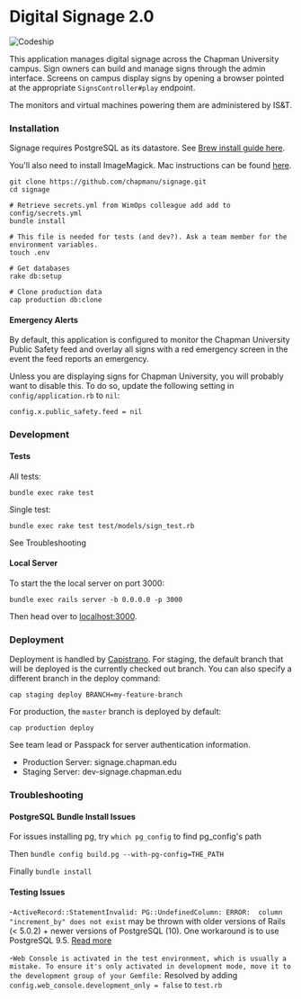 # Digital Signage 2.0

![Codeship](https://codeship.com/projects/d35abc40-275e-0133-fc89-7af7072ae828/status?branch=master)

This application manages digital signage across the Chapman University campus. Sign owners can build and manage signs through the admin interface. Screens on campus display signs by opening a browser pointed at the appropriate `SignsController#play` endpoint.

The monitors and virtual machines powering them are administered by IS&T.

### Installation
Signage requires PostgreSQL as its datastore. See [Brew install guide here](http://exponential.io/blog/2015/02/21/install-postgresql-on-mac-os-x-via-brew/).

You'll also need to install ImageMagick. Mac instructions can be found [here](http://stackoverflow.com/questions/29377651/rails-error-imagemagick-graphicsmagick-is-not-installed).

```
git clone https://github.com/chapmanu/signage.git
cd signage

# Retrieve secrets.yml from WimOps colleague add add to config/secrets.yml
bundle install

# This file is needed for tests (and dev?). Ask a team member for the environment variables.
touch .env

# Get databases
rake db:setup

# Clone production data
cap production db:clone
```

#### Emergency Alerts

By default, this application is configured to monitor the Chapman University Public Safety feed and overlay all signs with a red emergency screen in the event the feed reports an emergency.

Unless you are displaying signs for Chapman University, you will probably want to disable this. To do so, update the following setting in `config/application.rb` to `nil`:

    config.x.public_safety.feed = nil

### Development
#### Tests

All tests:

    bundle exec rake test

Single test:

    bundle exec rake test test/models/sign_test.rb

See Troubleshooting

#### Local Server

To start the the local server on port 3000:

    bundle exec rails server -b 0.0.0.0 -p 3000

Then head over to [localhost:3000](http://localhost:3000).


### Deployment

Deployment is handled by [Capistrano](http://capistranorb.com/). For staging, the default branch that will be deployed is the currently checked out branch. You can also specify a different branch in the deploy command:

    cap staging deploy BRANCH=my-feature-branch

For production, the `master` branch is deployed by default:

    cap production deploy

See team lead or Passpack for server authentication information.

- Production Server: signage.chapman.edu
- Staging Server: dev-signage.chapman.edu

### Troubleshooting
#### PostgreSQL Bundle Install Issues
For issues installing pg, try `which pg_config` to find pg_config's path

Then `bundle config build.pg --with-pg-config=THE_PATH`

Finally `bundle install`


#### Testing Issues
-`ActiveRecord::StatementInvalid: PG::UndefinedColumn: ERROR:  column "increment_by" does not exist` may be thrown with older versions of Rails (< 5.0.2) + newer versions of PostgreSQL (10). One workaround is to use PostgreSQL 9.5. [Read more](http://ugisozols.com/running-multiple-versions-of-postgresql-on-mac)


-`Web Console is activated in the test environment, which is usually a mistake. To ensure it's only activated in development mode, move it to the development group of your Gemfile:` Resolved by adding `config.web_console.development_only = false` to `test.rb`
